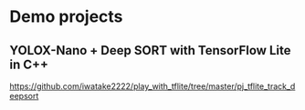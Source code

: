 # Demo projects

## YOLOX-Nano + Deep SORT with TensorFlow Lite in C++
https://github.com/iwatake2222/play_with_tflite/tree/master/pj_tflite_track_deepsort
